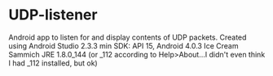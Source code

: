 # UDP-listener
Android app to listen for and display contents of UDP packets.
Created using Android Studio 2.3.3
min SDK: API 15, Android 4.0.3 Ice Cream Sammich
JRE 1.8.0_144 (or _112 according to Help>About...I didn't even think I had _112 installed, but ok)
